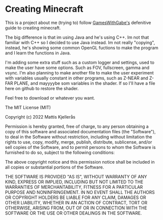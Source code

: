 # Creating Minecraft

This is a project about me (trying to) follow [GamesWithGabe's](https://www.youtube.com/channel/UCQP4qSCj1eHMHisDDR4iPzw.) defenitive guide to creating minecraft. 

The big difference is that im using Java and he's using C++. Im not that familiar with C++ so I decided to use Java instead. 
Im not really "copying", instead, he's showing some common OpenGL fuctions to make the program and I learn the functions in Java. 

I'm adding some extra stuff such as a custom logger and settings, used to make the user have some options. Such as FOV, fullscreen, gamma and vsync.
I'm also planning to make another file to make the user experiment with variables usually constant in other programs, such as Z-NEAR and Z-FAR PLANE, and mayyyybe som variables in the shader. If so I'll have a file here on github to restore the shader. 

Feel free to download or whatever you want.


The MIT License (MIT)

Copyright (c) 2022 Mattis Kjellerås

Permission is hereby granted, free of charge, to any person obtaining a copy
of this software and associated documentation files (the "Software"), to deal
in the Software without restriction, including without limitation the rights
to use, copy, modify, merge, publish, distribute, sublicense, and/or sell
copies of the Software, and to permit persons to whom the Software is
furnished to do so, subject to the following conditions:

The above copyright notice and this permission notice shall be included in
all copies or substantial portions of the Software.

THE SOFTWARE IS PROVIDED "AS IS", WITHOUT WARRANTY OF ANY KIND, EXPRESS OR
IMPLIED, INCLUDING BUT NOT LIMITED TO THE WARRANTIES OF MERCHANTABILITY,
FITNESS FOR A PARTICULAR PURPOSE AND NONINFRINGEMENT. IN NO EVENT SHALL THE
AUTHORS OR COPYRIGHT HOLDERS BE LIABLE FOR ANY CLAIM, DAMAGES OR OTHER
LIABILITY, WHETHER IN AN ACTION OF CONTRACT, TORT OR OTHERWISE, ARISING FROM,
OUT OF OR IN CONNECTION WITH THE SOFTWARE OR THE USE OR OTHER DEALINGS IN
THE SOFTWARE.
